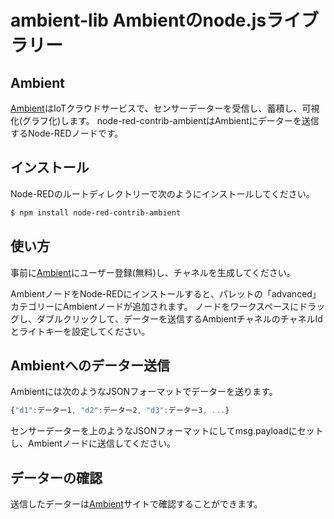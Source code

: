 # ambient-lib Ambientのnode.jsライブラリー

## Ambient
[Ambient](https://ambidata.io)はIoTクラウドサービスで、センサーデーターを受信し、蓄積し、可視化(グラフ化)します。
node-red-contrib-ambientはAmbientにデーターを送信するNode-REDノードです。

## インストール

Node-REDのルートディレクトリーで次のようにインストールしてください。

```sh
$ npm install node-red-contrib-ambient
```

## 使い方

事前に[Ambient](https://ambidata.io)にユーザー登録(無料)し、チャネルを生成してください。

AmbientノードをNode-REDにインストールすると、パレットの「advanced」カテゴリーにAmbientノードが追加されます。
ノードをワークスペースにドラッグし、ダブルクリックして、データーを送信するAmbientチャネルのチャネルIdとライトキーを設定してください。

## Ambientへのデーター送信

Ambientには次のようなJSONフォーマットでデーターを送ります。

```javascript
{"d1":データー1, "d2":データー2, "d3":データー3, ...}
```

センサーデーターを上のようなJSONフォーマットにしてmsg.payloadにセットし、Ambientノードに送信してください。

## データーの確認

送信したデーターは[Ambient](https://ambidata.io)サイトで確認することができます。
